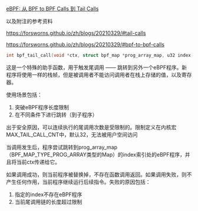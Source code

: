 [eBPF: 从 BPF to BPF Calls 到 Tail Calls](https://lizhaolong.blog.csdn.net/article/details/123474244)

以及附注的参考资料

https://forsworns.github.io/zh/blogs/20210329/#tail-calls

https://forsworns.github.io/zh/blogs/20210329/#bpf-to-bpf-calls

```c
int bpf_tail_call(void *ctx, struct bpf_map *prog_array_map, u32 index)
```

这是一个特殊的助手函数，用于触发尾调用 —— 跳转到另外一个eBPF程序。新程序将使用一样的栈帧，但是被调用者不能访问调用者在栈上存储的值，以及寄存器。

使用场景包括：

1. 突破eBPF程序长度限制
2. 在不同条件下进行跳转（到子程序）

出于安全原因，可以连续执行的尾调用次数是受限制的。限制定义在内核宏MAX_TAIL_CALL_CNT中，默认32，无法被用户空间访问

当调用发生后，程序尝试跳转到prog_array_map（BPF_MAP_TYPE_PROG_ARRAY类型的Map）的index索引处的eBPF程序，并且将当前ctx传递给它。

如果调用成功，则当前程序被替换掉，不存在函数调用返回。如果调用失败，则不产生任何作用，当前程序继续运行后续指令。失败的原因包括：

1. 指定的index不存在eBPF程序
2. 当前尾调用链的长度超过限制
